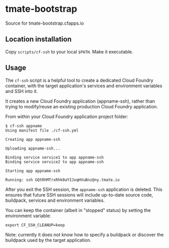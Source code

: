 tmate-bootstrap
===============

Source for tmate-bootstrap.cfapps.io

Location installation
---------------------

Copy `scripts/cf-ssh` to your local `$PATH`. Make it executable.

Usage
-----

The `cf-ssh` script is a helpful tool to create a dedicated Cloud Foundry container, with the target application's services and environment variables and SSH into it.

It creates a new Cloud Foundry application (appname-ssh), rather than trying to modify/reuse an existing production Cloud Foundry application.

From within your Cloud Foundry application project folder:

```
$ cf-ssh appname
Using manifest file ./cf-ssh.yml

Creating app appname-ssh

Uploading appname-ssh...

Binding service service1 to app appname-ssh
Binding service service2 to app appname-ssh

Starting app appname-ssh

Running: ssh GQtRhMTrxRhk0aYIJoqHVuBnz@ny.tmate.io
```

After you exit the SSH session, the `appname-ssh` application is deleted. This ensures that future SSH sessions will include up-to-date source code, buildpack, services and environment variables.

You can keep the container (albeit in "stopped" status) by setting the environment variable:

```
export CF_SSH_CLEANUP=keep
```

Note: currently it does not know how to specify a buildpack or discover the buildpack used by the target application.
